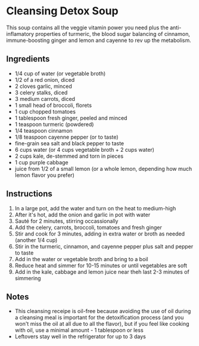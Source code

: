 # Cleansing Detox Soup

This soup contains all the veggie vitamin power you need plus the anti-inflamatory properties of turmeric, the blood sugar balancing of cinnamon, immune-boosting ginger and lemon and cayenne to rev up the metabolism.

## Ingredients

- 1/4 cup of water (or vegetable broth)
- 1/2 of a red onion, diced
- 2 cloves garlic, minced
- 3 celery stalks, diced
- 3 medium carrots, diced
- 1 small head of broccoli, florets
- 1 cup chopped tomatoes
- 1 tablespoon fresh ginger, peeled and minced
- 1 teaspoon turmeric (powdered)
- 1/4 teaspoon cinnamon
- 1/8 teaspoon cayenne pepper (or to taste)
- fine-grain sea salt and black pepper to taste
- 6 cups water (or 4 cups vegetable broth + 2 cups water)
- 2 cups kale, de-stemmed and torn in pieces
- 1 cup purple cabbage
- juice from 1/2 of a small lemon (or a whole lemon, depending how much lemon flavor you prefer)

## Instructions

1. In a large pot, add the water and turn on the heat to medium-high
2. After it's hot, add the onion and garlic in pot with water
3. Sauté for 2 minutes, stirring occassionally
4. Add the celery, carrots, broccoli, tomatoes and fresh ginger
5. Stir and cook for 3 minutes, adding in extra water or broth as needed (another 1/4 cup)
6. Stir in the turmeric, cinnamon, and cayenne pepper plus salt and pepper to taste
7. Add in the water or vegetable broth and bring to a boil
8. Reduce heat and simmer for 10-15 minutes or until vegetables are soft
9. Add in the kale, cabbage and lemon juice near theh last 2-3 minutes of simmering

## Notes

- This cleansing receipe is oil-free because avoiding the use of oil during a cleansing meal is important for the detoxification process (and you won't miss the oil at all due to all the flavor), but if you feel like cooking with oil, use a minimal amount - 1 tablespoon or less
- Leftovers stay well in the refrigerator for up to 3 days
